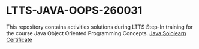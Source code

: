 # LTTS-JAVA-OOPS-260031
This repository contains activities solutions during LTTS Step-In training for the course Java Object Oriented Programming Concepts.
[Java Sololearn Certificate](https://www.sololearn.com/certificates/course/en/5804352/1068/landscape/png)
